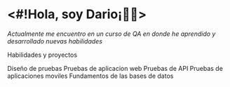 <h1 aling="center"><#!Hola, soy Dario¡✌🏻></h1>

*Actualmente me encuentro en un curso de QA en donde he aprendido y desarrollado nuevas habilidades*

<summary>Habilidades y proyectos</summary>


Diseño de pruebas
Pruebas de aplicacion web
Pruebas de API
Pruebas de aplicaciones moviles
Fundamentos de las bases de datos
